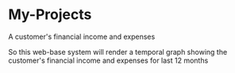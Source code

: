# My-Projects
A customer's financial income and expenses

So this web-base system will render a temporal graph showing the customer's financial income and expenses for last 12 months
